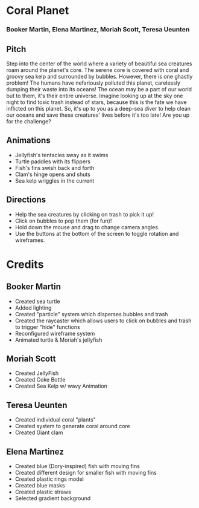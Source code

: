 # Coral Planet

### Booker Martin, Elena Martinez, Moriah Scott, Teresa Ueunten

## Pitch

Step into the center of the world where a variety of beautiful sea creatures roam around the planet's core. The serene core is covered with coral and groovy sea kelp and surrounded by bubbles. However, there is one ghastly problem! The humans have nefariously polluted this planet, carelessly dumping their waste into its oceans! The ocean may be a part of our world but to them, it's their entire universe. Imagine looking up at the sky one night to find toxic trash instead of stars, because this is the fate we have inflicted on this planet. So, it's up to you as a deep-sea diver to help clean our oceans and save these creatures' lives before it's too late! Are you up for the challenge?

## Animations

- Jellyfish's tentacles sway as it swims
- Turtle paddles with its flippers
- Fish's fins swish back and forth
- Clam's hinge opens and shuts
- Sea kelp wriggles in the current

## Directions

- Help the sea creatures by clicking on trash to pick it up!
- Click on bubbles to pop them (for fun)!
- Hold down the mouse and drag to change camera angles.
- Use the buttons at the bottom of the screen to toggle rotation and wireframes.
  
  
# Credits

## Booker Martin

- Created sea turtle
- Added lighting
- Created "particle" system which disperses bubbles and trash
- Created the raycaster which allows users to click on bubbles and trash to trigger "hide" functions
- Reconfigured wireframe system
- Animated turtle & Moriah's jellyfish

## Moriah Scott

- Created JellyFish
- Created Coke Bottle
- Created Sea Kelp w/ wavy Animation

## Teresa Ueunten

- Created individual coral "plants"
- Created system to generate coral around core
- Created Giant clam

## Elena Martinez

- Created blue (Dory-inspired) fish with moving fins
- Created different design for smaller fish with moving fins
- Created plastic rings model
- Created blue masks
- Created plastic straws
- Selected gradient background
